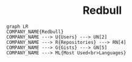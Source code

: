 <h1 align="center">Redbull</h1>

```mermaid
graph LR
COMPANY_NAME{Redbull}
COMPANY_NAME ---> U{Users} ---> UN[2]
COMPANY_NAME ---> R{Repositories} ---> RN[4]
COMPANY_NAME ---> G{Gists} ---> GN[5]
COMPANY_NAME ---> ML{Most Used<br>Languages}
```
